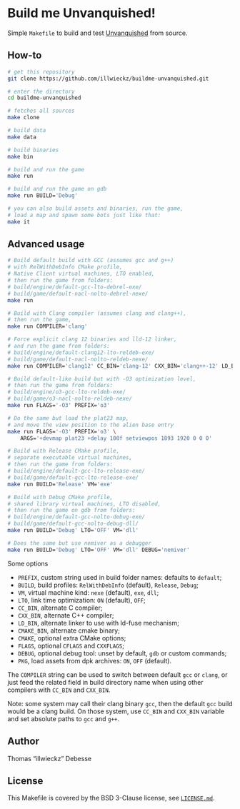 Build me Unvanquished!
======================

Simple `Makefile` to build and test [Unvanquished](http://unvanquished.net/) from source.


How-to
------

```sh
# get this repository
git clone https://github.com/illwieckz/buildme-unvanquished.git

# enter the directory
cd buildme-unvanquished

# fetches all sources
make clone

# build data
make data

# build binaries
make bin

# build and run the game
make run

# build and run the game on gdb
make run BUILD='Debug'

# you can also build assets and binaries, run the game,
# load a map and spawn some bots just like that:
make it
```


Advanced usage
--------------

```sh
# Build default build with GCC (assumes gcc and g++)
# with RelWithDebInfo CMake profile,
# Native Client virtual machines, LTO enabled,
# then run the game from folders:
# build/engine/default-gcc-lto-debrel-exe/
# build/game/default-nacl-nolto-debrel-nexe/
make run

# Build with Clang compiler (assumes clang and clang++),
# then run the game,
make run COMPILER='clang'

# Force explicit clang 12 binaries and lld-12 linker,
# and run the game from folders:
# build/engine/default-clang12-lto-reldeb-exe/
# build/game/default-nacl-nolto-reldeb-nexe/
make run COMPILER='clang12' CC_BIN='clang-12' CXX_BIN='clang++-12' LD_BIN='lld-12'

# Build default-like build but with -O3 optimization level,
# then run the game from folders:
# build/engine/o3-gcc-lto-reldeb-exe/
# build/game/o3-nacl-nolto-reldeb-nexe/
make run FLAGS='-O3' PREFIX='o3'

# Do the same but load the plat23 map,
# and move the view position to the alien base entry
make run FLAGS='-O3' PREFIX='o3' \
	ARGS='+devmap plat23 +delay 100f setviewpos 1893 1920 0 0 0'

# Build with Release CMake profile,
# separate executable virtual machines,
# then run the game from folders:
# build/engine/default-gcc-lto-release-exe/
# build/game/default-gcc-lto-release-exe/
make run BUILD='Release' VM='exe'

# Build with Debug CMake profile,
# shared library virtual machines, LTO disabled,
# then run the game on gdb from folders:
# build/engine/default-gcc-nolto-debug-exe/
# build/game/default-gcc-nolto-debug-dll/
make run BUILD='Debug' LTO='OFF' VM='dll'

# Does the same but use nemiver as a debugger
make run BUILD='Debug' LTO='OFF' VM='dll' DEBUG='nemiver'
```

Some options

- `PREFIX`, custom string used in build folder names: defaults to `default`;
- `BUILD`, build profiles: `RelWithDebInfo` (default), `Release`, `Debug`;
- `VM`, virtual machine kind: `nexe` (default), `exe`, `dll`;
- `LTO`, link time optimization: `ON` (default), `OFF`;
- `CC_BIN`, alternate C compiler;
- `CXX_BIN`, alternate C++ compiler;
- `LD_BIN`, alternate linker to use with ld-fuse mechanism;
- `CMAKE_BIN`, alternate cmake binary;
- `CMAKE`, optional extra CMake options;
- `FLAGS`, optional `CFLAGS` and `CXXFLAGS`;
- `DEBUG`, optional debug tool: unset by default, `gdb` or custom commands;
- `PKG`, load assets from dpk archives: `ON`, `OFF` (default).

The `COMPILER` string can be used to switch between default `gcc` or `clang`, or just feed the related field in build directory name when using other compilers with `CC_BIN` and `CXX_BIN`.

Note: some system may call their clang binary `gcc`, then the default `gcc` build would be a clang build. On those system, use `CC_BIN` and `CXX_BIN` variable and set absolute paths to `gcc` and `g++`.


Author
------

Thomas “illwieckz” Debesse


License
-------

This Makefile is covered by the BSD 3-Clause license, see [`LICENSE.md`](LICENSE.md).
